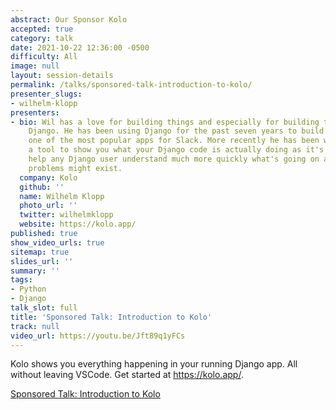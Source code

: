 ```yaml
---
abstract: Our Sponsor Kolo
accepted: true
category: talk
date: 2021-10-22 12:36:00 -0500
difficulty: All
image: null
layout: session-details
permalink: /talks/sponsored-talk-introduction-to-kolo/
presenter_slugs:
- wilhelm-klopp
presenters:
- bio: Wil has a love for building things and especially for building things with
    Django. He has been using Django for the past seven years to build Simple Poll,
    one of the most popular apps for Slack. More recently he has been working on Kolo,
    a tool to show you what your Django code is actually doing as it's running to
    help any Django user understand much more quickly what's going on and where potential
    problems might exist.
  company: Kolo
  github: ''
  name: Wilhelm Klopp
  photo_url: ''
  twitter: wilhelmklopp
  website: https://kolo.app/
published: true
show_video_urls: true
sitemap: true
slides_url: ''
summary: ''
tags:
- Python
- Django
talk_slot: full
title: 'Sponsored Talk: Introduction to Kolo'
track: null
video_url: https://youtu.be/Jft89q1yFCs
---
```


Kolo shows you everything happening in your running Django app. All without leaving VSCode. Get started at <a href="https://kolo.app/">https://kolo.app/</a>.

<a href="https://2021.djangocon.us/talks/sponsored-talk-introduction-to-kolo/">Sponsored Talk: Introduction to Kolo</a>
